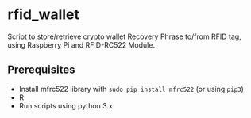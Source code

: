 # rfid_wallet
Script to store/retrieve crypto wallet Recovery Phrase to/from RFID tag, using Raspberry Pi and RFID-RC522 Module.


## Prerequisites
* Install mfrc522 library with `sudo pip install mfrc522` (or using `pip3`)
* R
* Run scripts using python 3.x
